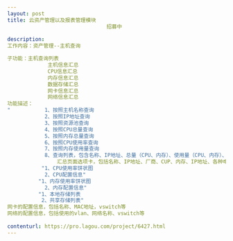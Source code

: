 ```yaml
---                
layout: post       
title: 云资产管理以及报表管理模块
                                招募中
           
description: 
工作内容：资产管理--主机查询 

子功能：主机查询列表
             主机信息汇总
             CPU信息汇总
             内存信息汇总
             数据存储汇总
             网卡信息汇总
             网络信息汇总
功能描述：
"           1、按照主机名称查询
            2、按照IP地址查询
            3、按照资源池查询
            4、按照CPU总量查询
            5、按照内存总量查询
            6、按照CPU使用率查询
            7、按照内存使用量查询
            8、查询列表，包含名称、IP地址、总量（CPU、内存）、使用量（CPU、内存）、资源池等"
                汇总页面选项卡，包括名称、IP地址、厂商、CUP、内存、IP地址、各种电源状态、网络状态等
           "1、CPU使用率饼状图
            2、CPU配置信息"
          "1、内存使用率饼状图
            2、内存配置信息"
          "1、本地存储列表
           2、共享存储列表"
网卡的配置信息，包括名称、MAC地址，vswitch等
网络的配置信息，包括使用的vlan、网络名称、vswitch等
     
contenturl: https://pro.lagou.com/project/6427.html      
---                 
```

